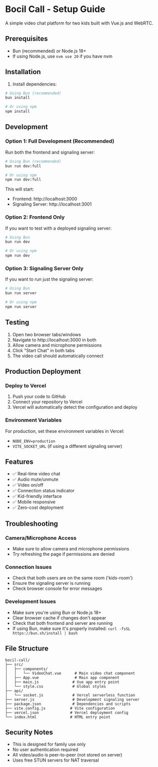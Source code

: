 # Bocil Call - Setup Guide

A simple video chat platform for two kids built with Vue.js and WebRTC.

## Prerequisites

- Bun (recommended) or Node.js 18+
- If using Node.js, use `nvm use 20` if you have nvm

## Installation

1. Install dependencies:
```bash
# Using Bun (recommended)
bun install

# Or using npm
npm install
```

## Development

### Option 1: Full Development (Recommended)
Run both the frontend and signaling server:
```bash
# Using Bun (recommended)
bun run dev:full

# Or using npm
npm run dev:full
```

This will start:
- Frontend: http://localhost:3000
- Signaling Server: http://localhost:3001

### Option 2: Frontend Only
If you want to test with a deployed signaling server:
```bash
# Using Bun
bun run dev

# Or using npm
npm run dev
```

### Option 3: Signaling Server Only
If you want to run just the signaling server:
```bash
# Using Bun
bun run server

# Or using npm
npm run server
```

## Testing

1. Open two browser tabs/windows
2. Navigate to http://localhost:3000 in both
3. Allow camera and microphone permissions
4. Click "Start Chat" in both tabs
5. The video call should automatically connect

## Production Deployment

### Deploy to Vercel

1. Push your code to GitHub
2. Connect your repository to Vercel
3. Vercel will automatically detect the configuration and deploy

### Environment Variables

For production, set these environment variables in Vercel:
- `NODE_ENV=production`
- `VITE_SOCKET_URL` (if using a different signaling server)

## Features

- ✅ Real-time video chat
- ✅ Audio mute/unmute
- ✅ Video on/off
- ✅ Connection status indicator
- ✅ Kid-friendly interface
- ✅ Mobile responsive
- ✅ Zero-cost deployment

## Troubleshooting

### Camera/Microphone Access
- Make sure to allow camera and microphone permissions
- Try refreshing the page if permissions are denied

### Connection Issues
- Check that both users are on the same room ('kids-room')
- Ensure the signaling server is running
- Check browser console for error messages

### Development Issues
- Make sure you're using Bun or Node.js 18+
- Clear browser cache if changes don't appear
- Check that both frontend and server are running
- If using Bun, make sure it's properly installed: `curl -fsSL https://bun.sh/install | bash`

## File Structure

```
bocil-call/
├── src/
│   ├── components/
│   │   └── VideoChat.vue      # Main video chat component
│   ├── App.vue                # Main app component
│   ├── main.js               # Vue app entry point
│   └── style.css             # Global styles
├── api/
│   └── socket.js             # Vercel serverless function
├── server.js                 # Development signaling server
├── package.json              # Dependencies and scripts
├── vite.config.js           # Vite configuration
├── vercel.json              # Vercel deployment config
└── index.html               # HTML entry point
```

## Security Notes

- This is designed for family use only
- No user authentication required
- All video/audio is peer-to-peer (not stored on server)
- Uses free STUN servers for NAT traversal 